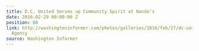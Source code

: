```yaml
---
title: D.C. United Serves up Community Spirit at Nando’s
date: 2016-02-29 00:00:00 Z
position: 68
link: http://washingtoninformer.com/photos/galleries/2016/feb/27/dc-united-serves-community-spirit-nandos-photos-na/#Feb29
  Agency
source: Washington Informer
---
```


